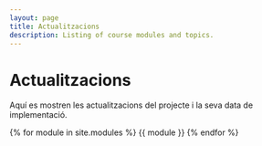 ```yaml
---
layout: page
title: Actualitzacions
description: Listing of course modules and topics.
---
```


# Actualitzacions

Aquí es mostren les actualitzacions del projecte i la seva data de implementació.

{% for module in site.modules %}
{{ module }}
{% endfor %}
